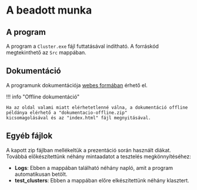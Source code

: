 # A beadott munka

## A program

A program a `Cluster.exe` fájl futtatásával indítható. A forráskód megtekinthető az `Src` mappában.

## Dokumentáció

A programunk dokumentációja [webes formában](https://gyorfimarcell.github.io/dusza2025) érhető el.

!!! info "Offline dokumentáció"

    Ha az oldal valami miatt elérhetetlenné válna, a dokumentáció offline példánya elérhető a "dokumentacio-offline.zip"
    kicsomagolásával és az "index.html" fájl megnyitásával.

## Egyéb fájlok

A kapott zip fájlban mellékeltük a prezentáció során használt diákat.  
Továbbá előkészítettünk néhány mintaadatot a tesztelés megkönnyítéséhez:

- **Logs**: Ebben a mappában található néhány napló, amit a program automatikusan betölt.
- **test_clusters**: Ebben a mappában előre elkészítettünk néhány klasztert.
